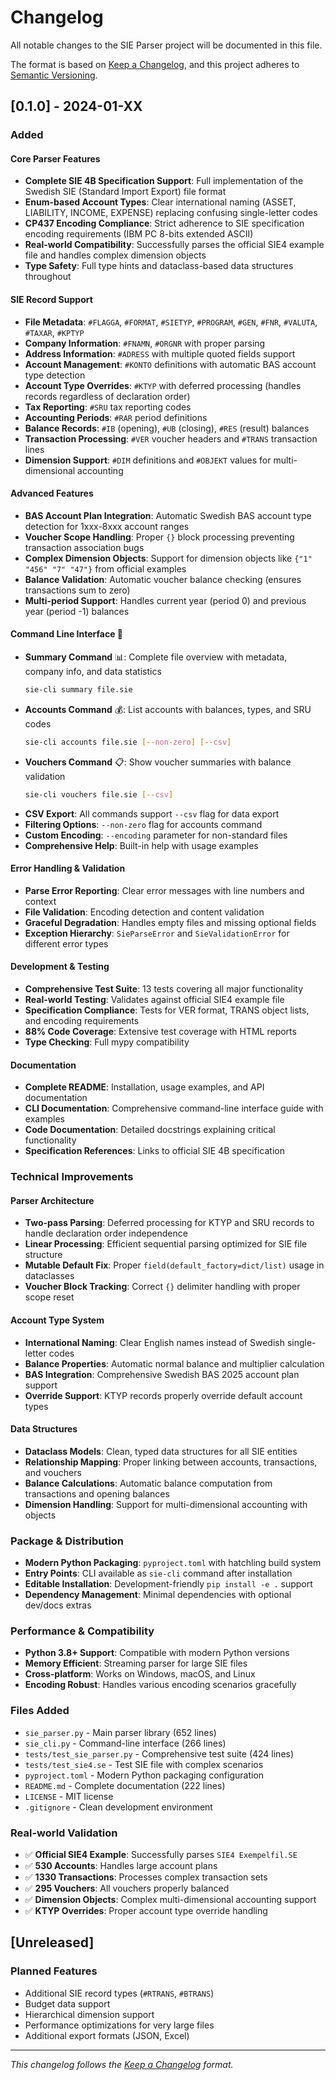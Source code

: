 # Changelog

All notable changes to the SIE Parser project will be documented in this file.

The format is based on [Keep a Changelog](https://keepachangelog.com/en/1.0.0/),
and this project adheres to [Semantic Versioning](https://semver.org/spec/v2.0.0.html).

## [0.1.0] - 2024-01-XX

### Added

#### Core Parser Features
- **Complete SIE 4B Specification Support**: Full implementation of the Swedish SIE (Standard Import Export) file format
- **Enum-based Account Types**: Clear international naming (ASSET, LIABILITY, INCOME, EXPENSE) replacing confusing single-letter codes
- **CP437 Encoding Compliance**: Strict adherence to SIE specification encoding requirements (IBM PC 8-bits extended ASCII)
- **Real-world Compatibility**: Successfully parses the official SIE4 example file and handles complex dimension objects
- **Type Safety**: Full type hints and dataclass-based data structures throughout

#### SIE Record Support
- **File Metadata**: `#FLAGGA`, `#FORMAT`, `#SIETYP`, `#PROGRAM`, `#GEN`, `#FNR`, `#VALUTA`, `#TAXAR`, `#KPTYP`
- **Company Information**: `#FNAMN`, `#ORGNR` with proper parsing
- **Address Information**: `#ADRESS` with multiple quoted fields support
- **Account Management**: `#KONTO` definitions with automatic BAS account type detection
- **Account Type Overrides**: `#KTYP` with deferred processing (handles records regardless of declaration order)
- **Tax Reporting**: `#SRU` tax reporting codes
- **Accounting Periods**: `#RAR` period definitions
- **Balance Records**: `#IB` (opening), `#UB` (closing), `#RES` (result) balances
- **Transaction Processing**: `#VER` voucher headers and `#TRANS` transaction lines
- **Dimension Support**: `#DIM` definitions and `#OBJEKT` values for multi-dimensional accounting

#### Advanced Features
- **BAS Account Plan Integration**: Automatic Swedish BAS account type detection for 1xxx-8xxx account ranges
- **Voucher Scope Handling**: Proper `{}` block processing preventing transaction association bugs
- **Complex Dimension Objects**: Support for dimension objects like `{"1" "456" "7" "47"}` from official examples
- **Balance Validation**: Automatic voucher balance checking (ensures transactions sum to zero)
- **Multi-period Support**: Handles current year (period 0) and previous year (period -1) balances

#### Command Line Interface 🚀
- **Summary Command** 📊: Complete file overview with metadata, company info, and data statistics
  ```bash
  sie-cli summary file.sie
  ```
- **Accounts Command** 💰: List accounts with balances, types, and SRU codes
  ```bash
  sie-cli accounts file.sie [--non-zero] [--csv]
  ```
- **Vouchers Command** 📋: Show voucher summaries with balance validation
  ```bash
  sie-cli vouchers file.sie [--csv]
  ```
- **CSV Export**: All commands support `--csv` flag for data export
- **Filtering Options**: `--non-zero` flag for accounts command
- **Custom Encoding**: `--encoding` parameter for non-standard files
- **Comprehensive Help**: Built-in help with usage examples

#### Error Handling & Validation
- **Parse Error Reporting**: Clear error messages with line numbers and context
- **File Validation**: Encoding detection and content validation
- **Graceful Degradation**: Handles empty files and missing optional fields
- **Exception Hierarchy**: `SieParseError` and `SieValidationError` for different error types

#### Development & Testing
- **Comprehensive Test Suite**: 13 tests covering all major functionality
- **Real-world Testing**: Validates against official SIE4 example file
- **Specification Compliance**: Tests for VER format, TRANS object lists, and encoding requirements
- **88% Code Coverage**: Extensive test coverage with HTML reports
- **Type Checking**: Full mypy compatibility

#### Documentation
- **Complete README**: Installation, usage examples, and API documentation
- **CLI Documentation**: Comprehensive command-line interface guide with examples
- **Code Documentation**: Detailed docstrings explaining critical functionality
- **Specification References**: Links to official SIE 4B specification

### Technical Improvements

#### Parser Architecture
- **Two-pass Parsing**: Deferred processing for KTYP and SRU records to handle declaration order independence
- **Linear Processing**: Efficient sequential parsing optimized for SIE file structure
- **Mutable Default Fix**: Proper `field(default_factory=dict/list)` usage in dataclasses
- **Voucher Block Tracking**: Correct `{}` delimiter handling with proper scope reset

#### Account Type System
- **International Naming**: Clear English names instead of Swedish single-letter codes
- **Balance Properties**: Automatic normal balance and multiplier calculation
- **BAS Integration**: Comprehensive Swedish BAS 2025 account plan support
- **Override Support**: KTYP records properly override default account types

#### Data Structures
- **Dataclass Models**: Clean, typed data structures for all SIE entities
- **Relationship Mapping**: Proper linking between accounts, transactions, and vouchers
- **Balance Calculations**: Automatic balance computation from transactions and opening balances
- **Dimension Handling**: Support for multi-dimensional accounting with objects

### Package & Distribution
- **Modern Python Packaging**: `pyproject.toml` with hatchling build system
- **Entry Points**: CLI available as `sie-cli` command after installation
- **Editable Installation**: Development-friendly `pip install -e .` support
- **Dependency Management**: Minimal dependencies with optional dev/docs extras

### Performance & Compatibility
- **Python 3.8+ Support**: Compatible with modern Python versions
- **Memory Efficient**: Streaming parser for large SIE files
- **Cross-platform**: Works on Windows, macOS, and Linux
- **Encoding Robust**: Handles various encoding scenarios gracefully

### Files Added
- `sie_parser.py` - Main parser library (652 lines)
- `sie_cli.py` - Command-line interface (266 lines)
- `tests/test_sie_parser.py` - Comprehensive test suite (424 lines)
- `tests/test_sie4.se` - Test SIE file with complex scenarios
- `pyproject.toml` - Modern Python packaging configuration
- `README.md` - Complete documentation (222 lines)
- `LICENSE` - MIT license
- `.gitignore` - Clean development environment

### Real-world Validation
- ✅ **Official SIE4 Example**: Successfully parses `SIE4 Exempelfil.SE`
- ✅ **530 Accounts**: Handles large account plans
- ✅ **1330 Transactions**: Processes complex transaction sets
- ✅ **295 Vouchers**: All vouchers properly balanced
- ✅ **Dimension Objects**: Complex multi-dimensional accounting support
- ✅ **KTYP Overrides**: Proper account type override handling

## [Unreleased]

### Planned Features
- Additional SIE record types (`#RTRANS`, `#BTRANS`)
- Budget data support
- Hierarchical dimension support
- Performance optimizations for very large files
- Additional export formats (JSON, Excel)

---

*This changelog follows the [Keep a Changelog](https://keepachangelog.com/en/1.0.0/) format.* 